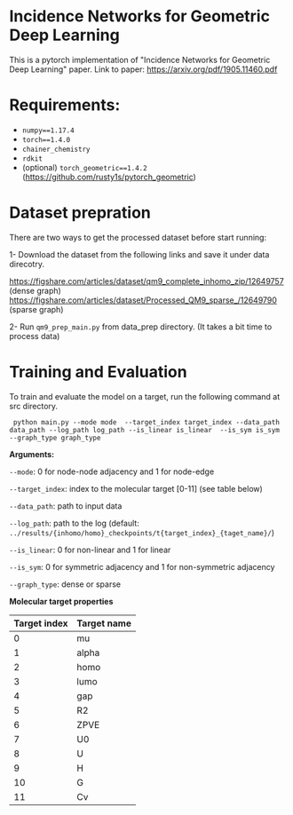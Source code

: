 # Incidence Networks for Geometric Deep Learning
This is a pytorch implementation of "Incidence Networks for Geometric Deep Learning" paper. 
Link to paper: https://arxiv.org/pdf/1905.11460.pdf

# Requirements:
 - `numpy==1.17.4`
 - `torch==1.4.0`
 - `chainer_chemistry`
 - `rdkit`
 - (optional) `torch_geometric==1.4.2` (https://github.com/rusty1s/pytorch_geometric)

# Dataset prepration

There are two ways to get the processed dataset before start running:

1- Download the dataset from the following links and save it under data direcotry.

 https://figshare.com/articles/dataset/qm9_complete_inhomo_zip/12649757 (dense graph)
 https://figshare.com/articles/dataset/Processed_QM9_sparse_/12649790 (sparse graph)
 
2- Run `qm9_prep_main.py` from data_prep directory. (It takes a bit time to process data)

# Training and Evaluation

 To train and evaluate the model on a target, run the following command at src directory.
 
 ``` python main.py --mode mode  --target_index target_index --data_path data_path --log_path log_path --is_linear is_linear  --is_sym is_sym  --graph_type graph_type```
 
 **Arguments:**
 
 ```--mode```: 0 for node-node adjacency and 1 for node-edge
 
 ```--target_index```: index to the molecular target [0-11] (see table below)
 
 ```--data_path```: path to input data
 
 ```--log_path```: path to the log (default: `../results/{inhomo/homo}_checkpoints/t{target_index}_{taget_name}/`)
 
 ```--is_linear```: 0 for non-linear and 1 for linear
 
 ```--is_sym```: 0 for symmetric adjacency and 1 for non-symmetric adjacency
 
 ```--graph_type```: dense or sparse


**Molecular target properties** 

Target index | Target name
------------ | -------------
0 | mu
1 | alpha
2 | homo
3 | lumo
4 | gap
5 | R2
6 | ZPVE
7 | U0
8 | U
9 | H
10 | G
11 | Cv
